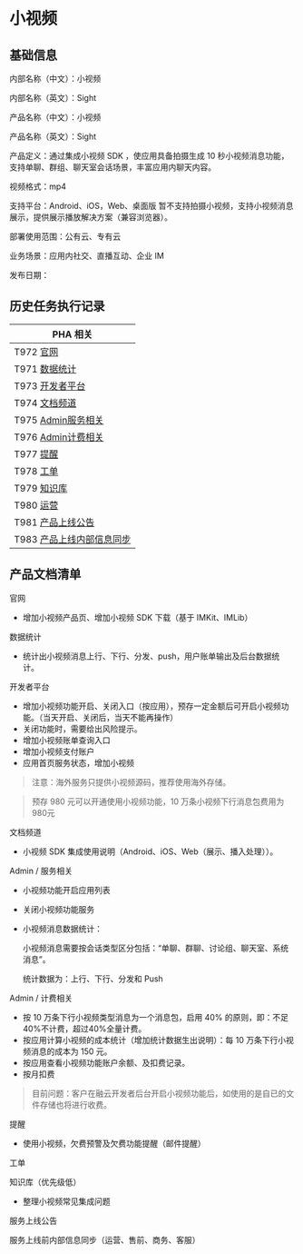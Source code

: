 # 小视频

## 基础信息

内部名称（中文）：小视频

内部名称（英文）：Sight

产品名称（中文）：小视频

产品名称（英文）：Sight

产品定义：通过集成小视频 SDK ，使应用具备拍摄生成 10 秒小视频消息功能，支持单聊、群组、聊天室会话场景，丰富应用内聊天内容。

视频格式：mp4

支持平台：Android、iOS，Web、桌面版 暂不支持拍摄小视频，支持小视频消息展示，提供展示播放解决方案（兼容浏览器）。

部署使用范围：公有云、专有云

业务场景：应用内社交、直播互动、企业 IM

发布日期：



## 历史任务执行记录

| PHA 相关                                   |
| ---------------------------------------- |
| T972 [官网](http://pha.rongcloud.net/T972) |
| T971 [数据统计](http://pha.rongcloud.net/T971) |
| T973 [开发者平台](http://pha.rongcloud.net/T973) |
| T974 [文档频道](http://pha.rongcloud.net/T974) |
| T975 [Admin服务相关](http://pha.rongcloud.net/T975) |
| T976 [Admin计费相关](http://pha.rongcloud.net/T976) |
| T977 [提醒](http://pha.rongcloud.net/T977) |
| T978 [工单](http://pha.rongcloud.net/T978) |
| T979 [知识库](http://pha.rongcloud.net/T979) |
| T980 [运营](http://pha.rongcloud.net/T980) |
| T981 [产品上线公告](http://pha.rongcloud.net/T981) |
| T983 [产品上线内部信息同步](http://pha.rongcloud.net/T983) |

## 产品文档清单

官网

* 增加小视频产品页、增加小视频 SDK 下载（基于 IMKit、IMLib）

数据统计

* 统计出小视频消息上行、下行、分发、push，用户账单输出及后台数据统计。

开发者平台

* 增加小视频功能开启、关闭入口（按应用），预存一定金额后可开启小视频功能。（当天开启、关闭后，当天不能再操作）
* 关闭功能时，需要给出风险提示。
* 增加小视频账单查询入口
* 增加小视频支付账户
* 应用首页服务状态，增加小视频

> 注意：海外服务只提供小视频源码，推荐使用海外存储。

> 预存 980 元可以开通使用小视频功能，10 万条小视频下行消息包费用为 980元



文档频道

* 小视频 SDK 集成使用说明（Android、iOS、Web（展示、播入处理））。

Admin / 服务相关

* 小视频功能开启应用列表
* 关闭小视频功能服务
* 小视频消息数据统计：
	
	小视频消息需要按会话类型区分包括：“单聊、群聊、讨论组、聊天室、系统消息”。
	
	统计数据为：上行、下行、分发和 Push

Admin / 计费相关

* 按 10 万条下行小视频类型消息为一个消息包，启用 40% 的原则，即：不足40%不计费，超过40%全量计费。
* 按应用计算小视频的成本统计（增加统计数据生出说明）：每 10 万条下行小视频消息的成本为 150 元。
* 按应用查看小视频功能账户余额、及扣费记录。
* 按月扣费

> 目前问题：客户在融云开发者后台开启小视频功能后，如使用的是自已的文件存储也将进行收费。

提醒

* 使用小视频，欠费预警及欠费功能提醒（邮件提醒）

工单

知识库（优先级低）

* 整理小视频常见集成问题

服务上线公告

服务上线前内部信息同步（运营、售前、商务、客服）
